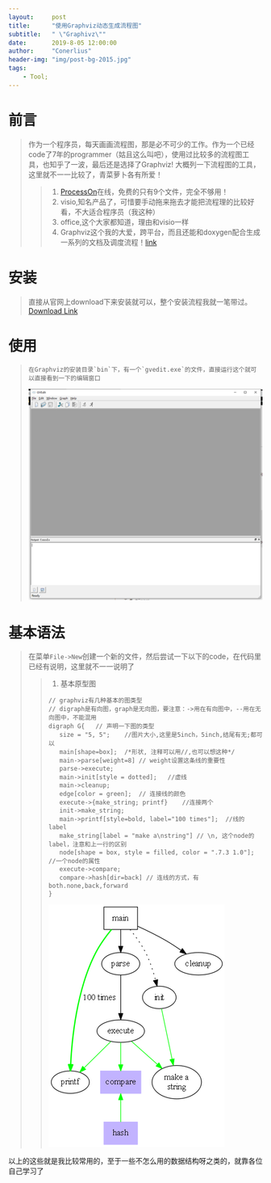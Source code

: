 ```yaml
---
layout:     post
title:      "使用Graphviz动态生成流程图"
subtitle:   " \"Graphivz\""
date:       2019-8-05 12:00:00
author:     "Conerlius"
header-img: "img/post-bg-2015.jpg"
tags:
    - Tool;
---
```


# 前言
> 作为一个程序员，每天画画流程图，那是必不可少的工作。作为一个已经code了7年的programmer（姑且这么叫吧），使用过比较多的流程图工具，也知乎了一波，最后还是选择了Graphviz!
> 大概列一下流程图的工具，这里就不一一比较了，青菜萝卜各有所爱！
>> 1. [ProcessOn](http://ProcessOn.com)在线，免费的只有9个文件，完全不够用！
>> 2. visio,知名产品了，可惜要手动拖来拖去才能把流程理的比较好看，不大适合程序员（我这种）
>> 3. office,这个大家都知道，理由和visio一样
>> 4. Graphviz这个我的大爱，跨平台，而且还能和doxygen配合生成一系列的文档及调度流程！[link](https://conerlius.github.io/2019/07/31/%E8%87%AA%E5%8A%A8%E7%94%9F%E6%88%90C-%E7%9A%84%E5%87%BD%E6%95%B0%E8%B0%83%E7%94%A8%E6%B5%81%E7%A8%8B%E5%9B%BE/)

# 安装
> 直接从官网上download下来安装就可以，整个安装流程我就一笔带过。[Download Link](http://www.graphviz.org/)

# 使用
> ```
> 在Graphviz的安装目录`bin`下，有一个`gvedit.exe`的文件，直接运行这个就可以直接看到一下的编辑窗口
> ```
> ![](/images/graphviz_ui.png)

# 基本语法
> 在菜单`File->New`创建一个新的文件，然后尝试一下以下的code，在代码里已经有说明，这里就不一一说明了
>> 1. 基本原型图
>> ```
>> // graphviz有几种基本的图类型
>> // digraph是有向图，graph是无向图，要注意：->用在有向图中，--用在无向图中，不能混用
>> digraph G{	// 声明一下图的类型
>>    size = "5, 5";	//图片大小,这里是5inch，5inch,结尾有无;都可以
>>    main[shape=box];	/*形状, 注释可以用//,也可以想这种*/
>>    main->parse[weight=8]	// weight设置这条线的重要性
>>    parse->execute;
>>    main->init[style = dotted];	//虚线
>>    main->cleanup;
>>    edge[color = green]; 	// 连接线的颜色
>>    execute->{make_string; printf}	//连接两个
>>    init->make_string;
>>    main->printf[style=bold, label="100 times"];	//线的 label
>>    make_string[label = "make a\nstring"]	// \n, 这个node的label，注意和上一行的区别
>>    node[shape = box, style = filled, color = ".7.3 1.0"];	//一个node的属性
>>    execute->compare;
>>    compare->hash[dir=back] // 连线的方式，有both.none,back,forward
>> }
>> ```
>> ![](/images/graph1.png)

以上的这些就是我比较常用的，至于一些不怎么用的数据结构呀之类的，就靠各位自己学习了